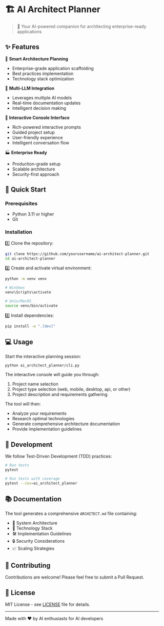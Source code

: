 # 🏗️ AI Architect Planner

> 🤖 Your AI-powered companion for architecting enterprise-ready applications

## ✨ Features

🎯 **Smart Architecture Planning**
- Enterprise-grade application scaffolding
- Best practices implementation
- Technology stack optimization

🧠 **Multi-LLM Integration**
- Leverages multiple AI models
- Real-time documentation updates
- Intelligent decision making

🎨 **Interactive Console Interface**
- Rich-powered interactive prompts
- Guided project setup
- User-friendly experience
- Intelligent conversation flow

🏭 **Enterprise Ready**
- Production-grade setup
- Scalable architecture
- Security-first approach

## 🚀 Quick Start

### Prerequisites
- Python 3.11 or higher
- Git

### Installation

1️⃣ Clone the repository:
```bash
git clone https://github.com/yourusername/ai-architect-planner.git
cd ai-architect-planner
```

2️⃣ Create and activate virtual environment:
```bash
python -m venv venv

# Windows
venv\Scripts\activate

# Unix/MacOS
source venv/bin/activate
```

3️⃣ Install dependencies:
```bash
pip install -e ".[dev]"
```

## 💻 Usage

Start the interactive planning session:
```bash
python ai_architect_planner/cli.py
```

The interactive console will guide you through:
1. Project name selection
2. Project type selection (web, mobile, desktop, api, or other)
3. Project description and requirements gathering

The tool will then:
- Analyze your requirements
- Research optimal technologies
- Generate comprehensive architecture documentation
- Provide implementation guidelines

## 🧪 Development

We follow Test-Driven Development (TDD) practices:

```bash
# Run tests
pytest

# Run tests with coverage
pytest --cov=ai_architect_planner
```

## 📚 Documentation

The tool generates a comprehensive `ARCHITECT.md` file containing:
- 📐 System Architecture
- 🔧 Technology Stack
- 🛠️ Implementation Guidelines
- 🔒 Security Considerations
- 📈 Scaling Strategies

## 🤝 Contributing

Contributions are welcome! Please feel free to submit a Pull Request.

## 📄 License

MIT License - see [LICENSE](LICENSE) file for details.

---
Made with ❤️ by AI enthusiasts for AI developers
